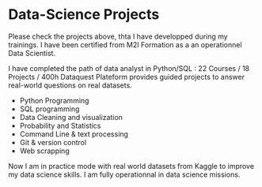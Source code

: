 # Data-Science Projects
Please check the projects above, thta I have developped during my trainings.
I have been certified from M2I Formation as a an operationnel Data Scientist.

I have completed the path of data analyst in Python/SQL : 22 Courses / 18 Projects / 400h
Dataquest Plateform provides guided projects to answer real-world questions on real datasets.

- Python Programming 
- SQL programming
- Data Cleaning and visualization
- Probability and Statistics
- Command Line & text processing
- Git & version control
- Web scrapping

Now I am in practice mode with real world datasets from Kaggle to improve my data science skills.
I am fully operationnal in data science missions.


